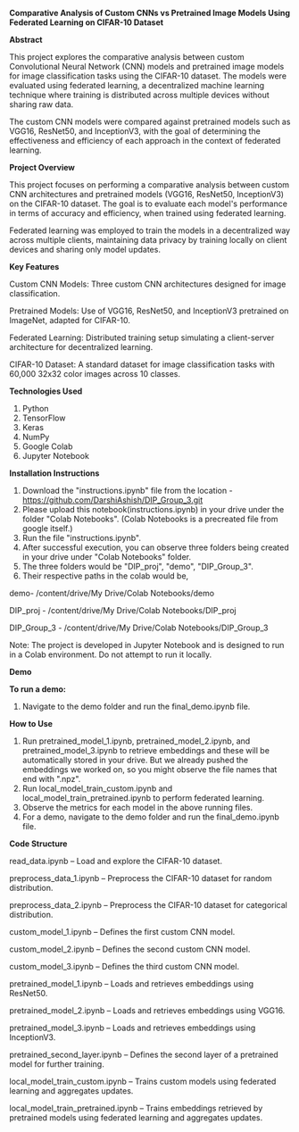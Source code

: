 **Comparative Analysis of Custom CNNs vs Pretrained Image Models Using Federated Learning on CIFAR-10 Dataset**

**Abstract**

This project explores the comparative analysis between custom Convolutional Neural Network (CNN) models and pretrained image models for image classification tasks using the CIFAR-10 dataset. The models were evaluated using federated learning, a decentralized machine learning technique where training is distributed across multiple devices without sharing raw data.

The custom CNN models were compared against pretrained models such as VGG16, ResNet50, and InceptionV3, with the goal of determining the effectiveness and efficiency of each approach in the context of federated learning.

**Project Overview**

This project focuses on performing a comparative analysis between custom CNN architectures and pretrained models (VGG16, ResNet50, InceptionV3) on the CIFAR-10 dataset. The goal is to evaluate each model's performance in terms of accuracy and efficiency, when trained using federated learning.

Federated learning was employed to train the models in a decentralized way across multiple clients, maintaining data privacy by training locally on client devices and sharing only model updates.

**Key Features**

Custom CNN Models: Three custom CNN architectures designed for image classification.

Pretrained Models: Use of VGG16, ResNet50, and InceptionV3 pretrained on ImageNet, adapted for CIFAR-10.

Federated Learning: Distributed training setup simulating a client-server architecture for decentralized learning.

CIFAR-10 Dataset: A standard dataset for image classification tasks with 60,000 32x32 color images across 10 classes.


**Technologies Used**
1. Python
2. TensorFlow
3. Keras
4. NumPy
5. Google Colab
6. Jupyter Notebook


**Installation Instructions**

1. Download the "instructions.ipynb" file from the location - https://github.com/DarshiAshish/DIP_Group_3.git
2. Please upload this notebook(instructions.ipynb) in your drive under the folder "Colab Notebooks". (Colab Notebooks is a precreated file from google itself.)
3. Run the file "instructions.ipynb".
4. After successful execution, you can observe three folders being created in your drive under "Colab Notebooks" folder.
5. The three folders would be "DIP_proj", "demo", "DIP_Group_3".
6. Their respective paths in the colab would be, 

demo- /content/drive/My Drive/Colab Notebooks/demo

DIP_proj - /content/drive/My Drive/Colab Notebooks/DIP_proj

DIP_Group_3 - /content/drive/My Drive/Colab Notebooks/DIP_Group_3

Note: The project is developed in Jupyter Notebook and is designed to run in a Colab environment. Do not attempt to run it locally.

**Demo**

**To run a demo:**

1. Navigate to the demo folder and run the final_demo.ipynb file.


**How to Use**

1. Run pretrained_model_1.ipynb, pretrained_model_2.ipynb, and pretrained_model_3.ipynb to retrieve embeddings and these will be automatically stored in your drive. But we already pushed the embeddings we worked on, so you might observe the file names that end with ".npz".
2. Run local_model_train_custom.ipynb and local_model_train_pretrained.ipynb to perform federated learning.
3. Observe the metrics for each model in the above running files.
4. For a demo, navigate to the demo folder and run the final_demo.ipynb file.

**Code Structure**

read_data.ipynb – Load and explore the CIFAR-10 dataset.

preprocess_data_1.ipynb – Preprocess the CIFAR-10 dataset for random distribution.

preprocess_data_2.ipynb – Preprocess the CIFAR-10 dataset for categorical distribution.

custom_model_1.ipynb – Defines the first custom CNN model.

custom_model_2.ipynb – Defines the second custom CNN model.

custom_model_3.ipynb – Defines the third custom CNN model.

pretrained_model_1.ipynb – Loads and retrieves embeddings using ResNet50.

pretrained_model_2.ipynb – Loads and retrieves embeddings using VGG16.

pretrained_model_3.ipynb – Loads and retrieves embeddings using InceptionV3.

pretrained_second_layer.ipynb – Defines the second layer of a pretrained model for further training.

local_model_train_custom.ipynb – Trains custom models using federated learning and aggregates updates.

local_model_train_pretrained.ipynb – Trains embeddings retrieved by pretrained models using federated learning and aggregates updates.

